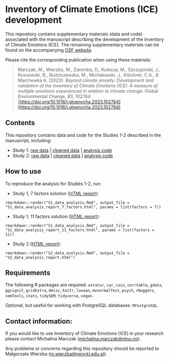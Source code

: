# Inventory of Climate Emotions (ICE) development

This repository contains supplementary materials (data and code) associated with the manuscript describing the development of the Inventory of Climate Emotions (ICE). The remaining supplementary materials can be found on the accompanying [OSF website](https://osf.io/78d6u).

Please cite the corresponding publication when using these materials:

> Marczak, M., Wierzba, M., Zaremba, D., Kulesza, M., Szczypiński, J., Kossowski, B., Budziszewska, M., Michałowski, J., Klöckner, C.A., & Marchewka A. (2023). *Beyond climate anxiety: Development and validation of the Inventory of Climate Emotions (ICE): A measure of multiple emotions experienced in relation to climate change.* Global Environmental Change, 83, 102764. [https://doi.org/10.1016/j.gloenvcha.2023.102764](https://doi.org/10.1016/j.gloenvcha.2023.102764)

## Contents

This repository contains data and code for the Studies 1-2 described in the manuscript, including:
* Study 1: [raw data](https://github.com/nencki-lobi/ICE-dev/tree/main/S1/01/input) | [cleaned data](https://github.com/nencki-lobi/ICE-dev/tree/main/S1/02/output) | [analysis code](https://github.com/nencki-lobi/ICE-dev/tree/main/S1_data_analysis.Rmd)
* Study 2: [raw data](https://github.com/nencki-lobi/ICE-dev/tree/main/S2/01/input) | [cleaned data](https://github.com/nencki-lobi/ICE-dev/tree/main/S2/02/output) | [analysis code](https://github.com/nencki-lobi/ICE-dev/tree/main/S2_data_analysis.Rmd)

## How to use

To reproduce the analysis for Studies 1-2, run:

* Study 1, 7 factors solution ([HTML report](https://github.com/nencki-lobi/ICE-dev/tree/main/S1_data_analysis_report_7_factors.html)):

```
rmarkdown::render("S1_data_analysis.Rmd", output_file = "S1_data_analysis_report_7_factors.html", params = list(factors = 7))
```

* Study 1, 11 factors solution ([HTML report](https://github.com/nencki-lobi/ICE-dev/tree/main/S1_data_analysis_report_11_factors.html)):

```
rmarkdown::render("S1_data_analysis.Rmd", output_file = "S1_data_analysis_report_11_factors.html", params = list(factors = 11))
```

* Study 2 ([HTML report](https://github.com/nencki-lobi/ICE-dev/tree/main/S2_data_analysis_report.html)):

```
rmarkdown::render("S2_data_analysis.Rmd", output_file = "S2_data_analysis_report.html")
```

## Requirements

The following R packages are required: `astatur`, `car`, `coin`, `corrtable`, `gdata`, `ggsignif`, `gridExtra`, `Hmisc`, `knitr`,  `lavaan`, `mvnormalTest`, `psych`, `rNuggets`, `semTools`, `stats`, `tidySEM`, `tidyverse`, `vegan`.

Optional, but useful for working with PostgreSQL databases: `RPostgreSQL`.

## Contact information:

If you would like to use Inventory of Climate Emotions (ICE) in your research please contact Michalina Marczak (michalina.marczak@ntnu.no).

Any problems or concerns regarding this repository should be reported to Małgorzata Wierzba (m.wierzba@nencki.edu.pl).
